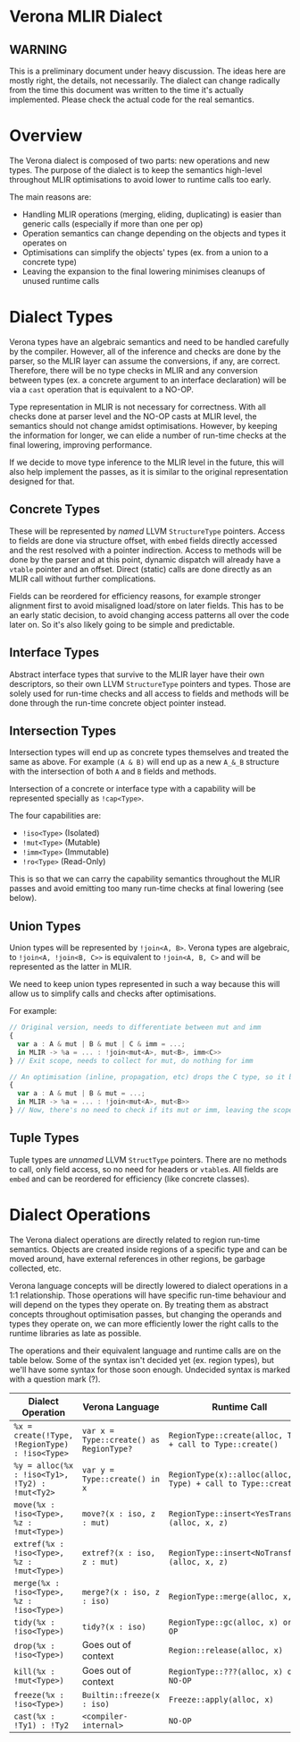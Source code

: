 # Verona MLIR Dialect

## WARNING

This is a preliminary document under heavy discussion.
The ideas here are mostly right, the details, not necessarily.
The dialect can change radically from the time this document was written to the time it's actually implemented.
Please check the actual code for the real semantics.

# Overview

The Verona dialect is composed of two parts: new operations and new types.
The purpose of the dialect is to keep the semantics high-level throughout MLIR optimisations to avoid lower to runtime calls too early.

The main reasons are:
* Handling MLIR operations (merging, eliding, duplicating) is easier than generic calls (especially if more than one per op)
* Operation semantics can change depending on the objects and types it operates on
* Optimisations can simplify the objects' types (ex. from a union to a concrete type)
* Leaving the expansion to the final lowering minimises cleanups of unused runtime calls

# Dialect Types

Verona types have an algebraic semantics and need to be handled carefully by the compiler.
However, all of the inference and checks are done by the parser, so the MLIR layer can assume the conversions, if any, are correct.
Therefore, there will be no type checks in MLIR and any conversion between types (ex. a concrete argument to an interface declaration) will be via a `cast` operation that is equivalent to a NO-OP.

Type representation in MLIR is not necessary for correctness.
With all checks done at parser level and the NO-OP casts at MLIR level, the semantics should not change amidst optimisations.
However, by keeping the information for longer, we can elide a number of run-time checks at the final lowering, improving performance.

If we decide to move type inference to the MLIR level in the future, this will also help implement the passes, as it is similar to the original representation designed for that.

## Concrete Types

These will be represented by _named_ LLVM `StructureType` pointers.
Access to fields are done via structure offset, with `embed` fields directly accessed and the rest resolved with a pointer indirection.
Access to methods will be done by the parser and at this point, dynamic dispatch will already have a `vtable` pointer and an offset.
Direct (static) calls are done directly as an MLIR call without further complications.

Fields can be reordered for efficiency reasons, for example stronger alignment first to avoid misaligned load/store on later fields.
This has to be an early static decision, to avoid changing access patterns all over the code later on.
So it's also likely going to be simple and predictable.

## Interface Types

Abstract interface types that survive to the MLIR layer have their own descriptors, so their own LLVM `StructureType` pointers and types.
Those are solely used for run-time checks and all access to fields and methods will be done through the run-time concrete object pointer instead.

## Intersection Types

Intersection types will end up as concrete types themselves and treated the same as above.
For example `(A & B)` will end up as a new `A_&_B` structure with the intersection of both `A` and `B` fields and methods.

Intersection of a concrete or interface type with a capability will be represented specially as `!cap<Type>`.

The four capabilities are:
* `!iso<Type>` (Isolated)
* `!mut<Type>` (Mutable)
* `!imm<Type>` (Immutable)
* `!ro<Type>` (Read-Only)

This is so that we can carry the capability semantics throughout the MLIR passes and avoid emitting too many run-time checks at final lowering (see below).

## Union Types

Union types will be represented by `!join<A, B>`.
Verona types are algebraic, to `!join<A, !join<B, C>>` is equivalent to `!join<A, B, C>` and will be represented as the latter in MLIR.

We need to keep union types represented in such a way because this will allow us to simplify calls and checks after optimisations.

For example:
```ts
// Original version, needs to differentiate between mut and imm
{
  var a : A & mut | B & mut | C & imm = ...;
  in MLIR -> %a = ... : !join<mut<A>, mut<B>, imm<C>>
} // Exit scope, needs to collect for mut, do nothing for imm

// An optimisation (inline, propagation, etc) drops the C type, so it becomes only muts
{
  var a : A & mut | B & mut = ...;
  in MLIR -> %a = ... : !join<mut<A>, mut<B>>
} // Now, there's no need to check if its mut or imm, leaving the scope means update gc/ref count only.
```

## Tuple Types

Tuple types are _unnamed_ LLVM `StructType` pointers.
There are no methods to call, only field access, so no need for headers or `vtable`s.
All fields are `embed` and can be reordered for efficiency (like concrete classes).

# Dialect Operations

The Verona dialect operations are directly related to region run-time semantics.
Objects are created inside regions of a specific type and can be moved around, have external references in other regions, be garbage collected, etc.

Verona language concepts will be directly lowered to dialect operations in a 1:1 relationship.
Those operations will have specific run-time behaviour and will depend on the types they operate on.
By treating them as abstract concepts throughout optimisation passes, but changing the operands and types they operate on, we can more efficiently lower the right calls to the runtime libraries as late as possible.

The operations and their equivalent language and runtime calls are on the table below.
Some of the syntax isn't decided yet (ex. region types), but we'll have some syntax for those soon enough.
Undecided syntax is marked with a question mark (?).

| Dialect Operation | Verona Language | Runtime Call |
| ----------------- | --------------- | ------------ | 
| `%x = create(!Type, !RegionType) : !iso<Type>` | `var x = Type::create() as RegionType?` | `RegionType::create(alloc, Type) + call to Type::create()` |
| `%y = alloc(%x : !iso<Ty1>, !Ty2) : !mut<Ty2>` | `var y = Type::create() in x` | `RegionType(x)::alloc(alloc, x, Type) + call to Type::create()` |
| `move(%x : !iso<Type>, %z : !mut<Type>)` | `move?(x : iso, z : mut)` | `RegionType::insert<YesTransfer>(alloc, x, z)` |
| `extref(%x : !iso<Type>, %z : !mut<Type>)` | `extref?(x : iso, z : mut)` | `RegionType::insert<NoTransfer>(alloc, x, z)` |
| `merge(%x : !iso<Type>, %z : !iso<Type>)` | `merge?(x : iso, z : iso)` | `RegionType::merge(alloc, x, z)` |
| `tidy(%x : !iso<Type>)` | `tidy?(x : iso)` | `RegionType::gc(alloc, x) or NO-OP` |
| `drop(%x : !iso<Type>)` | Goes out of context | `Region::release(alloc, x)` |
| `kill(%x : !mut<Type>)` | Goes out of context | `RegionType::???(alloc, x) or NO-OP` |
| `freeze(%x : !iso<Type>)` | `Builtin::freeze(x : iso)` | `Freeze::apply(alloc, x)` |
| `cast(%x : !Ty1) : !Ty2` | `<compiler-internal>` | `NO-OP` |